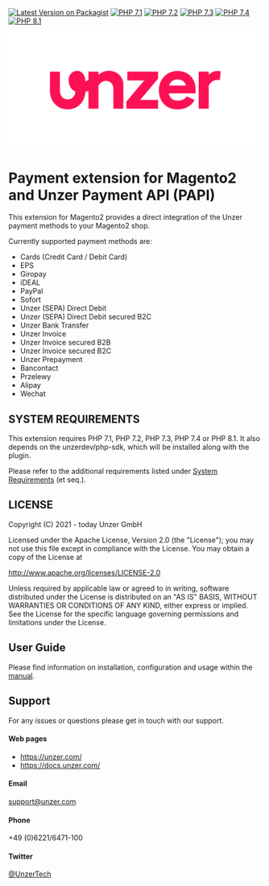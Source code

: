 [![Latest Version on Packagist](https://img.shields.io/packagist/v/unzerdev/magento2.svg?style=flat-square)](https://packagist.org/packages/unzerdev/magento2)
[![PHP 7.1](https://img.shields.io/badge/php-7.1-blue.svg)](http://www.php.net)
[![PHP 7.2](https://img.shields.io/badge/php-7.2-blue.svg)](http://www.php.net)
[![PHP 7.3](https://img.shields.io/badge/php-7.3-blue.svg)](http://www.php.net)
[![PHP 7.4](https://img.shields.io/badge/php-7.4-blue.svg)](http://www.php.net)
[![PHP 8.1](https://img.shields.io/badge/php-8.1-blue.svg)](http://www.php.net)

![Logo](unzer_logo.svg)

# Payment extension for Magento2 and Unzer Payment API (PAPI)

This extension for Magento2 provides a direct integration of the Unzer payment methods to your Magento2 shop.

Currently supported payment methods are:
* Cards (Credit Card / Debit Card)
* EPS
* Giropay
* iDEAL
* PayPal
* Sofort
* Unzer (SEPA) Direct Debit
* Unzer (SEPA) Direct Debit secured B2C
* Unzer Bank Transfer
* Unzer Invoice
* Unzer Invoice secured B2B
* Unzer Invoice secured B2C
* Unzer Prepayment
* Bancontact
* Przelewy
* Alipay
* Wechat

## SYSTEM REQUIREMENTS
This extension requires PHP 7.1, PHP 7.2, PHP 7.3, PHP 7.4 or PHP 8.1.
It also depends on the unzerdev/php-sdk, which will be installed along with the plugin.

Please refer to the additional requirements listed under [System Requirements](https://docs.unzer.com/server-side-integration/php-sdk-integration/php-installation/#system-requirements) (et seq.).

## LICENSE
Copyright (C) 2021 - today Unzer GmbH

Licensed under the Apache License, Version 2.0 (the "License");
you may not use this file except in compliance with the License.
You may obtain a copy of the License at

http://www.apache.org/licenses/LICENSE-2.0

Unless required by applicable law or agreed to in writing, software
distributed under the License is distributed on an "AS IS" BASIS,
WITHOUT WARRANTIES OR CONDITIONS OF ANY KIND, either express or implied.
See the License for the specific language governing permissions and
limitations under the License.

## User Guide
Please find information on installation, configuration and usage within the [manual](https://docs.unzer.com/plugins/magento-2).

## Support
For any issues or questions please get in touch with our support.

#### Web pages
* https://unzer.com/
* https://docs.unzer.com/

#### Email
support@unzer.com

#### Phone
+49 (0)6221/6471-100

#### Twitter
[@UnzerTech](https://twitter.com/UnzerTech)

